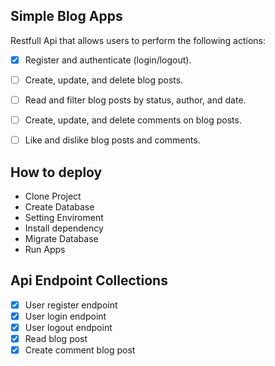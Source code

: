 ## Simple Blog Apps

Restfull Api that allows users to perform the following
actions:
- [x] Register and authenticate (login/logout).
- [ ] Create, update, and delete blog posts.
- [ ] Read and filter blog posts by status, author, and date.
- [ ] Create, update, and delete comments on blog posts.
- [ ] Like and dislike blog posts and comments.


## How to deploy

- Clone Project
- Create Database
- Setting Enviroment
- Install dependency
- Migrate Database
- Run Apps

## Api Endpoint Collections
- [x] User register endpoint 
- [x] User login endpoint
- [x] User logout endpoint
- [x] Read blog post
- [x] Create comment blog post
